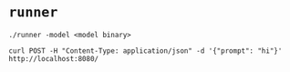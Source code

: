# `runner`

```
./runner -model <model binary>
```

```
curl POST -H "Content-Type: application/json" -d '{"prompt": "hi"}' http://localhost:8080/
```
